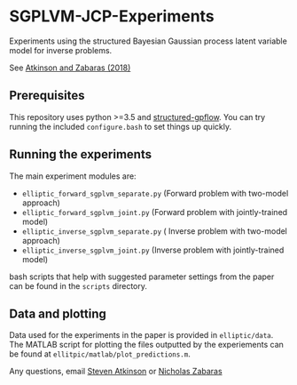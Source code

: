 # SGPLVM-JCP-Experiments
Experiments using the structured Bayesian Gaussian process latent variable model for inverse problems.

See [Atkinson and Zabaras (2018)](#)

## Prerequisites

This repository uses python >=3.5 and [structured-gpflow](https://github.com/cics-nd/structured-gpflow.git).
You can try running the included `configure.bash` to set things up quickly.

## Running the experiments

The main experiment modules are:
* `elliptic_forward_sgplvm_separate.py` 
(Forward problem with two-model approach)
* `elliptic_forward_sgplvm_joint.py` 
(Forward problem with jointly-trained model)
* `elliptic_inverse_sgplvm_separate.py` 
( Inverse problem with two-model approach)
* `elliptic_inverse_sgplvm_joint.py`
(Inverse problem with jointly-trained model)

bash scripts that help with suggested parameter settings from the paper can be found in the `scripts` directory.

## Data and plotting

Data used for the experiments in the paper is provided in `elliptic/data`.
The MATLAB script for plotting the files outputted by the experiements can be 
found at `ellitpic/matlab/plot_predictions.m`.

Any questions, email [Steven Atkinson](steven@atkinson.mn) or 
[Nicholas Zabaras](nzabaras@nd.edu)
